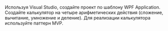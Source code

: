 Используя Visual Studio, создайте проект по шаблону WPF Application.
Создайте калькулятор на четыре арифметических действия (сложение, вычитание, умножение и
деление). Для реализации калькулятора используйте паттерн MVP.
